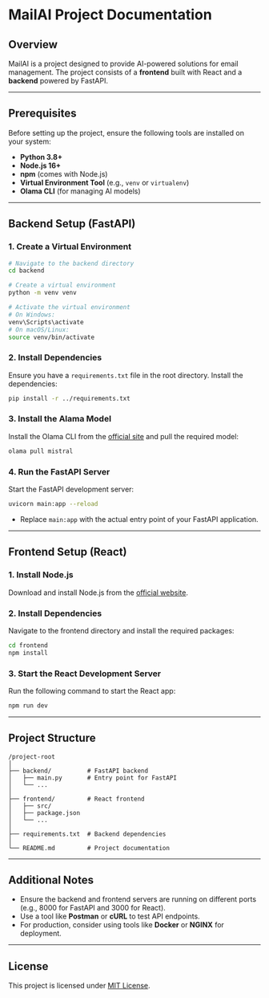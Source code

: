# MailAI Project Documentation

## Overview
MailAI is a project designed to provide AI-powered solutions for email management. The project consists of a **frontend** built with React and a **backend** powered by FastAPI.

---

## Prerequisites
Before setting up the project, ensure the following tools are installed on your system:
- **Python 3.8+**
- **Node.js 16+**
- **npm** (comes with Node.js)
- **Virtual Environment Tool** (e.g., `venv` or `virtualenv`)
- **Olama CLI** (for managing AI models)

---

## Backend Setup (FastAPI)

### 1. Create a Virtual Environment
```bash
# Navigate to the backend directory
cd backend

# Create a virtual environment
python -m venv venv

# Activate the virtual environment
# On Windows:
venv\Scripts\activate
# On macOS/Linux:
source venv/bin/activate
```

### 2. Install Dependencies
Ensure you have a `requirements.txt` file in the root directory. Install the dependencies:
```bash
pip install -r ../requirements.txt
```

### 3. Install the Alama Model
Install the Olama CLI from the [official site](https://alama.ai) and pull the required model:
```bash
olama pull mistral
```

### 4. Run the FastAPI Server
Start the FastAPI development server:
```bash
uvicorn main:app --reload
```
- Replace `main:app` with the actual entry point of your FastAPI application.

---

## Frontend Setup (React)

### 1. Install Node.js
Download and install Node.js from the [official website](https://nodejs.org/).

### 2. Install Dependencies
Navigate to the frontend directory and install the required packages:
```bash
cd frontend
npm install
```

### 3. Start the React Development Server
Run the following command to start the React app:
```bash
npm run dev
```

---

## Project Structure
```
/project-root
│
├── backend/          # FastAPI backend
│   ├── main.py       # Entry point for FastAPI
│   └── ...
│
├── frontend/         # React frontend
│   ├── src/
│   ├── package.json
│   └── ...
│
├── requirements.txt  # Backend dependencies
│
└── README.md         # Project documentation
```

---

## Additional Notes
- Ensure the backend and frontend servers are running on different ports (e.g., 8000 for FastAPI and 3000 for React).
- Use a tool like **Postman** or **cURL** to test API endpoints.
- For production, consider using tools like **Docker** or **NGINX** for deployment.

---

## License
This project is licensed under [MIT License](LICENSE).
